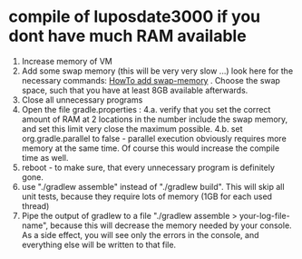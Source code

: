 # compile of luposdate3000 if you dont have much RAM available
1. Increase memory of VM
2. Add some swap memory (this will be very very slow ...) look here for the necessary commands: [HowTo add swap-memory](https://linuxize.com/post/how-to-add-swap-space-on-ubuntu-18-04/) .
   Choose the swap space, such that you have at least 8GB available afterwards.
3. Close all unnecessary programs
4. Open the file gradle.properties :
4.a. verify that you set the correct amount of RAM at 2 locations in the number include the swap memory, and set this limit very close the maximum possible.
4.b. set org.gradle.parallel to false - parallel execution obviously requires more memory at the same time.
   Of course this would increase the compile time as well.
5. reboot - to make sure, that every unnecessary program is definitely gone.
6. use "./gradlew assemble" instead of "./gradlew build".
   This will skip all unit tests, because they require lots of memory (1GB for each used thread)
7. Pipe the output of gradlew to a file "./gradlew assemble > your-log-file-name", because this will decrease the memory needed by your console.
   As a side effect, you will see only the errors in the console, and everything else will be written to that file.
